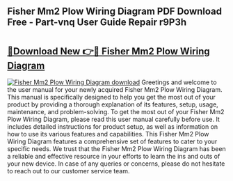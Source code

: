 ## Fisher Mm2 Plow Wiring Diagram PDF Download Free - Part-vnq User Guide Repair r9P3h

# <h2><a href="http://dfm5m0.blite.top/?on=Fisher+Mm2+Plow+Wiring+Diagram">🔗Download New 👉🔴 Fisher Mm2 Plow Wiring Diagram</a></h2>

[![Fisher Mm2 Plow Wiring Diagram download](https://i.imgur.com/lujVjoI.png)](http://dfm5m0.blite.top/?on=Fisher+Mm2+Plow+Wiring+Diagram)
Greetings and welcome to the user manual for your newly acquired Fisher Mm2 Plow Wiring Diagram. This manual is specifically designed to help you get the most out of your product by providing a thorough explanation of its features, setup, usage, maintenance, and problem-solving. To get the most out of your Fisher Mm2 Plow Wiring Diagram, please read this user manual carefully before use. It includes detailed instructions for product setup, as well as information on how to use its various features and capabilities. This Fisher Mm2 Plow Wiring Diagram features a comprehensive set of features to cater to your specific needs. We trust that the Fisher Mm2 Plow Wiring Diagram has been a reliable and effective resource in your efforts to learn the ins and outs of your new device. In case of any queries or concerns, please do not hesitate to reach out to our customer service team.

